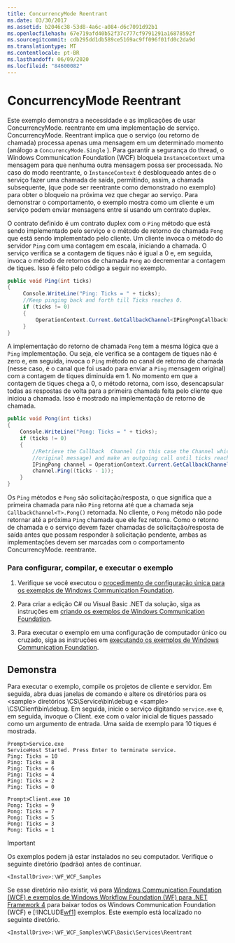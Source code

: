 ```yaml
---
title: ConcurrencyMode Reentrant
ms.date: 03/30/2017
ms.assetid: b2046c38-53d8-4a6c-a084-d6c7091d92b1
ms.openlocfilehash: 67e719afd40b52f37c777cf9791291a16878592f
ms.sourcegitcommit: cdb295dd1db589ce5169ac9ff096f01fd0c2da9d
ms.translationtype: MT
ms.contentlocale: pt-BR
ms.lasthandoff: 06/09/2020
ms.locfileid: "84600082"
---
```

# <a name="concurrencymode-reentrant"></a>ConcurrencyMode Reentrant
Este exemplo demonstra a necessidade e as implicações de usar ConcurrencyMode. reentrante em uma implementação de serviço. ConcurrencyMode. Reentrant implica que o serviço (ou retorno de chamada) processa apenas uma mensagem em um determinado momento (análogo a `ConcurencyMode.Single` ). Para garantir a segurança do thread, o Windows Communication Foundation (WCF) bloqueia `InstanceContext` uma mensagem para que nenhuma outra mensagem possa ser processada. No caso do modo reentrante, o `InstanceContext` é desbloqueado antes de o serviço fazer uma chamada de saída, permitindo, assim, a chamada subsequente, (que pode ser reentrante como demonstrado no exemplo) para obter o bloqueio na próxima vez que chegar ao serviço. Para demonstrar o comportamento, o exemplo mostra como um cliente e um serviço podem enviar mensagens entre si usando um contrato duplex.  
  
 O contrato definido é um contrato duplex com o `Ping` método que está sendo implementado pelo serviço e o método de retorno de chamada `Pong` que está sendo implementado pelo cliente. Um cliente invoca o método do servidor `Ping` com uma contagem em escala, iniciando a chamada. O serviço verifica se a contagem de tiques não é igual a 0 e, em seguida, invoca o método de retornos de chamada `Pong` ao decrementar a contagem de tiques. Isso é feito pelo código a seguir no exemplo.  
  
```csharp
public void Ping(int ticks)  
{  
     Console.WriteLine("Ping: Ticks = " + ticks);  
     //Keep pinging back and forth till Ticks reaches 0.  
     if (ticks != 0)  
     {  
         OperationContext.Current.GetCallbackChannel<IPingPongCallback>().Pong((ticks - 1));  
     }  
}  
```  
  
 A implementação do retorno de chamada `Pong` tem a mesma lógica que a `Ping` implementação. Ou seja, ele verifica se a contagem de tiques não é zero e, em seguida, invoca o `Ping` método no canal de retorno de chamada (nesse caso, é o canal que foi usado para enviar a `Ping` mensagem original) com a contagem de tiques diminuída em 1. No momento em que a contagem de tiques chega a 0, o método retorna, com isso, desencapsular todas as respostas de volta para a primeira chamada feita pelo cliente que iniciou a chamada. Isso é mostrado na implementação de retorno de chamada.  
  
```csharp
public void Pong(int ticks)  
{  
    Console.WriteLine("Pong: Ticks = " + ticks);  
    if (ticks != 0)  
    {  
        //Retrieve the Callback  Channel (in this case the Channel which was used to send the  
        //original message) and make an outgoing call until ticks reaches 0.  
        IPingPong channel = OperationContext.Current.GetCallbackChannel<IPingPong>();  
        channel.Ping((ticks - 1));  
    }  
}  
```  
  
 Os `Ping` métodos e `Pong` são solicitação/resposta, o que significa que a primeira chamada para não `Ping` retorna até que a chamada seja `CallbackChannel<T>.Pong()` retornada. No cliente, o `Pong` método não pode retornar até a próxima `Ping` chamada que ele fez retorna. Como o retorno de chamada e o serviço devem fazer chamadas de solicitação/resposta de saída antes que possam responder à solicitação pendente, ambas as implementações devem ser marcadas com o comportamento ConcurrencyMode. reentrante.  
  
### <a name="to-set-up-build-and-run-the-sample"></a>Para configurar, compilar, e executar o exemplo  
  
1. Verifique se você executou o [procedimento de configuração única para os exemplos de Windows Communication Foundation](one-time-setup-procedure-for-the-wcf-samples.md).  
  
2. Para criar a edição C# ou Visual Basic .NET da solução, siga as instruções em [criando os exemplos de Windows Communication Foundation](building-the-samples.md).  
  
3. Para executar o exemplo em uma configuração de computador único ou cruzado, siga as instruções em [executando os exemplos de Windows Communication Foundation](running-the-samples.md).  
  
## <a name="demonstrates"></a>Demonstra  
 Para executar o exemplo, compile os projetos de cliente e servidor. Em seguida, abra duas janelas de comando e altere os diretórios para os \<sample> diretórios \CS\Service\bin\debug e \<sample> \CS\Client\bin\debug. Em seguida, inicie o serviço digitando `service.exe` e, em seguida, invoque o Client. exe com o valor inicial de tiques passado como um argumento de entrada. Uma saída de exemplo para 10 tiques é mostrada.  
  
```console  
Prompt>Service.exe  
ServiceHost Started. Press Enter to terminate service.  
Ping: Ticks = 10  
Ping: Ticks = 8  
Ping: Ticks = 6  
Ping: Ticks = 4  
Ping: Ticks = 2  
Ping: Ticks = 0  
  
Prompt>Client.exe 10  
Pong: Ticks = 9  
Pong: Ticks = 7  
Pong: Ticks = 5  
Pong: Ticks = 3  
Pong: Ticks = 1  
```  
  
> [!IMPORTANT]
> Os exemplos podem já estar instalados no seu computador. Verifique o seguinte diretório (padrão) antes de continuar.  
>
> `<InstallDrive>:\WF_WCF_Samples`  
>
> Se esse diretório não existir, vá para [Windows Communication Foundation (WCF) e exemplos de Windows Workflow Foundation (WF) para .NET Framework 4](https://www.microsoft.com/download/details.aspx?id=21459) para baixar todos os Windows Communication Foundation (WCF) e [!INCLUDE[wf1](../../../../includes/wf1-md.md)] exemplos. Este exemplo está localizado no seguinte diretório.  
>
> `<InstallDrive>:\WF_WCF_Samples\WCF\Basic\Services\Reentrant`  
